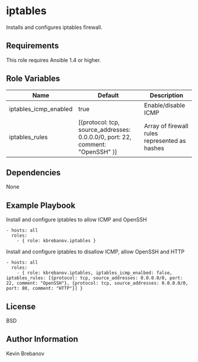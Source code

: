iptables
========

Installs and configures iptables firewall.

Requirements
------------

This role requires Ansible 1.4 or higher.

Role Variables
--------------

| Name                  | Default                                                                       | Description                                   |
|-----------------------|-------------------------------------------------------------------------------|-----------------------------------------------|
| iptables_icmp_enabled | true                                                                          | Enable/disable ICMP                           |
| iptables_rules        | [{protocol: tcp, source_addresses: 0.0.0.0/0, port: 22, comment: "OpenSSH" }] | Array of firewall rules represented as hashes |

Dependencies
------------

None

Example Playbook
----------------

Install and configure iptables to allow ICMP and OpenSSH
```
- hosts: all
  roles:
    - { role: kbrebanov.iptables }
```

Install and configure iptables to disallow ICMP, allow OpenSSH and HTTP
```
- hosts: all
  roles:
    - { role: kbrebanov.iptables, iptables_icmp_enalbed: false, iptables_rules: [{protocol: tcp, source_addresses: 0.0.0.0/0, port: 22, comment: "OpenSSH"}, {protocol: tcp, source_addresses: 0.0.0.0/0, port: 80, comment: "HTTP"}] }
```

License
-------

BSD

Author Information
------------------

Kevin Brebanov
